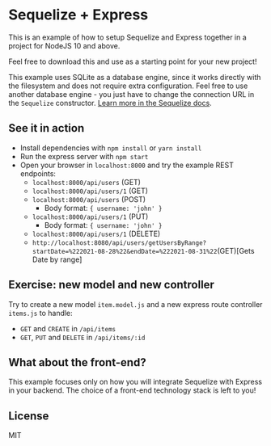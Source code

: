 # Sequelize + Express

This is an example of how to setup Sequelize and Express together in a project for NodeJS 10 and above.

Feel free to download this and use as a starting point for your new project!

This example uses SQLite as a database engine, since it works directly with the filesystem and does not require extra configuration. Feel free to use another database engine - you just have to change the connection URL in the `Sequelize` constructor. [Learn more in the Sequelize docs](https://sequelize.org).

## See it in action

- Install dependencies with `npm install` or `yarn install`
- Run the express server with `npm start`
- Open your browser in `localhost:8000` and try the example REST endpoints:
  - `localhost:8000/api/users` (GET)
  - `localhost:8000/api/users/1` (GET)
  - `localhost:8000/api/users` (POST)
    - Body format: `{ username: 'john' }`
  - `localhost:8000/api/users/1` (PUT)
    - Body format: `{ username: 'john' }`
  - `localhost:8000/api/users/1` (DELETE)
  - `http://localhost:8080/api/users/getUsersByRange?startDate=%222021-08-28%22&endDate=%222021-08-31%22`(GET)[Gets Date by range]

## Exercise: new model and new controller

Try to create a new model `item.model.js` and a new express route controller `items.js` to handle:

- `GET` and `CREATE` in `/api/items`
- `GET`, `PUT` and `DELETE` in `/api/items/:id`

## What about the front-end?

This example focuses only on how you will integrate Sequelize with Express in your backend. The choice of a front-end technology stack is left to you!

## License

MIT
